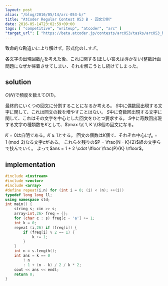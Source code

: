 ```yaml
---
layout: post
alias: "/blog/2016/05/14/arc-053-b/"
title: "AtCoder Regular Contest 053 B - 回文分割"
date: 2016-05-14T23:02:59+09:00
tags: [ "competitive", "writeup", "atcoder", "arc" ]
"target_url": [ "https://beta.atcoder.jp/contests/arc053/tasks/arc053_b" ]
---
```


致命的な勘違いにより解けず。形式化のしすぎ。

各文字の出現回数$f_c$を考えた後、これに関する(正しい答えは導かない)整数計画問題になぜか帰着させてしまい、それを解こうとし続けてしまった。

## solution

$O(N)$で頻度を数えて$O(1)$。

最終的にいくつの回文に分割することになるか考える。
$S$中に偶数回出現する文字に関して、これは回文の数を増やすことはない。
$S$中に奇数回出現する文字に関して、これはその文字を中心とした回文をひとつ要求する。
$S$中に奇数回出現する文字の種類数を$K$として、$\max \\{ 1, K \\}$個の回文になる。

$K = 0$は自明である。$K \ge 1$とする。
回文の個数は$K$個で、それぞれ中心に$f_c = 1 \pmod 2$なる文字$c$がある。
これらを残りの$P = \frac{N - K}{2}$組の文字らで挟んでいく。
よって$ans = 1 + 2 \cdot \lfloor \frac{P}{K} \rfloor$。

## implementation

``` c++
#include <iostream>
#include <vector>
#include <array>
#define repeat(i,n) for (int i = 0; (i) < (n); ++(i))
typedef long long ll;
using namespace std;
int main() {
    string s; cin >> s;
    array<int,26> freq = {};
    for (char c : s) freq[c - 'a'] += 1;
    int k = 0;
    repeat (i,26) if (freq[i]) {
        if (freq[i] % 2 == 1) {
            k += 1;
        }
    }
    int n = s.length();
    int ans = k == 0
        ? n
        : 1 + (n - k) / 2 / k * 2;
    cout << ans << endl;
    return 0;
}
```
